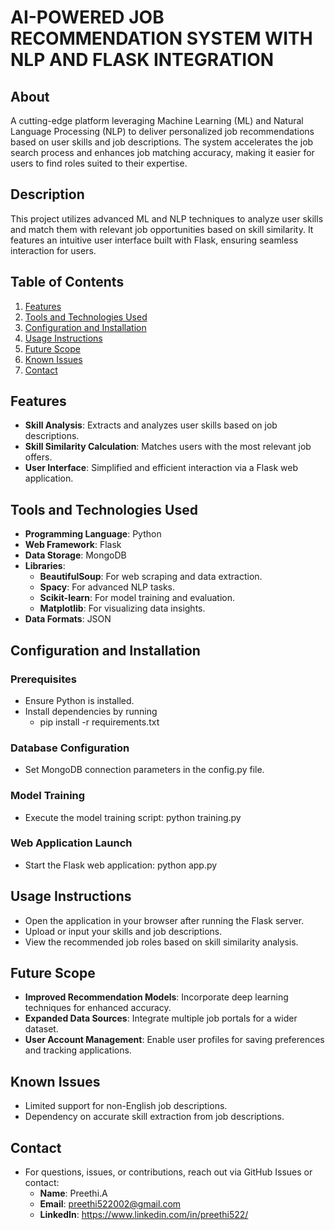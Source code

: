 # AI-POWERED JOB RECOMMENDATION SYSTEM WITH NLP AND FLASK INTEGRATION

## About
A cutting-edge platform leveraging Machine Learning (ML) and Natural Language Processing (NLP) to deliver personalized job recommendations based on user skills and job descriptions. The system accelerates the job search process and enhances job matching accuracy, making it easier for users to find roles suited to their expertise.

## Description
This project utilizes advanced ML and NLP techniques to analyze user skills and match them with relevant job opportunities based on skill similarity. It features an intuitive user interface built with Flask, ensuring seamless interaction for users.

## Table of Contents
1. [Features](#features)
2. [Tools and Technologies Used](#tools-and-technologies-used)
3. [Configuration and Installation](#configuration-and-installation)
4. [Usage Instructions](#usage-instructions)
5. [Future Scope](#future-scope)
6. [Known Issues](#known-issues)
7. [Contact](#contact)

## Features
- **Skill Analysis**: Extracts and analyzes user skills based on job descriptions.
- **Skill Similarity Calculation**: Matches users with the most relevant job offers.
- **User Interface**: Simplified and efficient interaction via a Flask web application.

## Tools and Technologies Used
- **Programming Language**: Python
- **Web Framework**: Flask
- **Data Storage**: MongoDB
- **Libraries**:
  - **BeautifulSoup**: For web scraping and data extraction.
  - **Spacy**: For advanced NLP tasks.
  - **Scikit-learn**: For model training and evaluation.
  - **Matplotlib**: For visualizing data insights.
- **Data Formats**: JSON

## Configuration and Installation

### Prerequisites
- Ensure Python is installed.
- Install dependencies by running
     - pip install -r requirements.txt

### Database Configuration
   - Set MongoDB connection parameters in the config.py file.
### Model Training
   - Execute the model training script: python training.py
### Web Application Launch
   - Start the Flask web application: python app.py

## Usage Instructions
- Open the application in your browser after running the Flask server.
- Upload or input your skills and job descriptions.
- View the recommended job roles based on skill similarity analysis.
  
## Future Scope
- **Improved Recommendation Models**: Incorporate deep learning techniques for enhanced accuracy.
- **Expanded Data Sources**: Integrate multiple job portals for a wider dataset.
- **User Account Management**: Enable user profiles for saving preferences and tracking applications.
  
## Known Issues
- Limited support for non-English job descriptions.
- Dependency on accurate skill extraction from job descriptions.
  
## Contact
- For questions, issues, or contributions, reach out via GitHub Issues or contact:
   - **Name**: Preethi.A
   - **Email**: preethi522002@gmail.com
   - **LinkedIn**: https://www.linkedin.com/in/preethi522/

